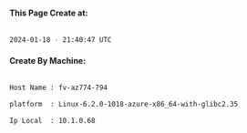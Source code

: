 
   
#### This Page Create at:

```bash

2024-01-18 - 21:40:47 UTC

```

#### Create By Machine:

```bash

Host Name : fv-az774-794

platform  : Linux-6.2.0-1018-azure-x86_64-with-glibc2.35

Ip Local  : 10.1.0.68

```

